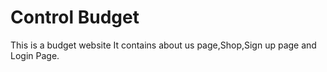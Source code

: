 # Control Budget

This is a budget website 
It contains about us page,Shop,Sign up page and Login Page.
